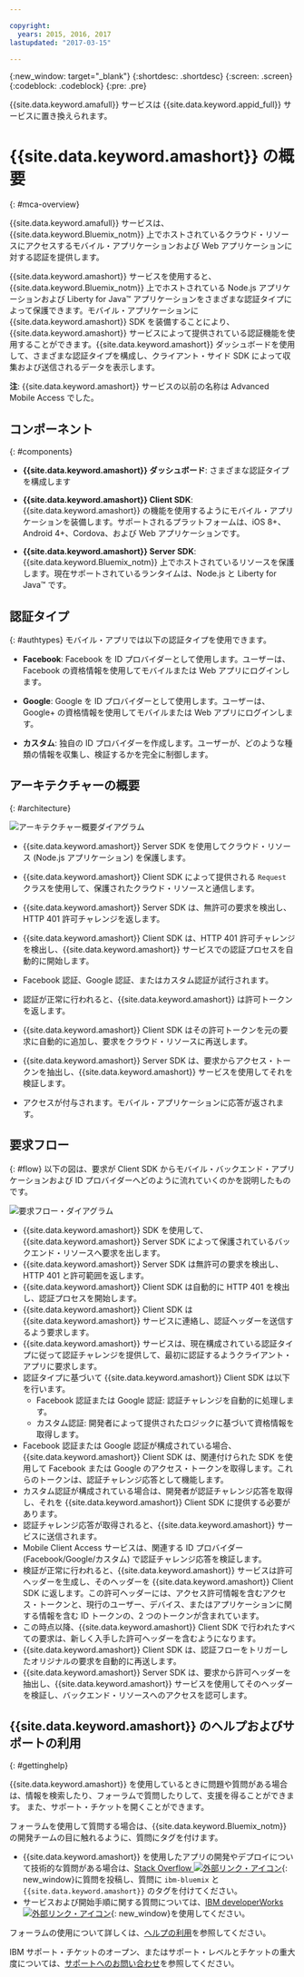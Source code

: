 ```yaml
---

copyright:
  years: 2015, 2016, 2017
lastupdated: "2017-03-15"

---
```


{:new_window: target="_blank"}
{:shortdesc: .shortdesc}
{:screen: .screen}
{:codeblock: .codeblock}
{:pre: .pre}

{{site.data.keyword.amafull}} サービスは {{site.data.keyword.appid_full}} サービスに置き換えられます。

# {{site.data.keyword.amashort}} の概要
{: #mca-overview}


{{site.data.keyword.amafull}} サービスは、{{site.data.keyword.Bluemix_notm}} 上でホストされているクラウド・リソースにアクセスするモバイル・アプリケーションおよび Web アプリケーションに対する認証を提供します。

{{site.data.keyword.amashort}} サービスを使用すると、{{site.data.keyword.Bluemix_notm}} 上でホストされている Node.js アプリケーションおよび Liberty for Java&trade; アプリケーションをさまざまな認証タイプによって保護できます。モバイル・アプリケーションに {{site.data.keyword.amashort}} SDK を装備することにより、{{site.data.keyword.amashort}} サービスによって提供されている認証機能を使用することができます。{{site.data.keyword.amashort}} ダッシュボードを使用して、さまざまな認証タイプを構成し、クライアント・サイド SDK によって収集および送信されるデータを表示します。

**注**: {{site.data.keyword.amashort}} サービスの以前の名称は Advanced Mobile Access でした。

## コンポーネント
{: #components}

* **{{site.data.keyword.amashort}} ダッシュボード**: さまざまな認証タイプを構成します

* **{{site.data.keyword.amashort}} Client SDK**: {{site.data.keyword.amashort}} の機能を使用するようにモバイル・アプリケーションを装備します。サポートされるプラットフォームは、iOS 8+、Android 4+、Cordova、および Web アプリケーションです。

* **{{site.data.keyword.amashort}} Server SDK**: {{site.data.keyword.Bluemix_notm}} 上でホストされているリソースを保護します。現在サポートされているランタイムは、Node.js と Liberty for Java&trade; です。

## 認証タイプ
{: #authtypes}
モバイル・アプリでは以下の認証タイプを使用できます。

* **Facebook**: Facebook を ID プロバイダーとして使用します。ユーザーは、Facebook の資格情報を使用してモバイルまたは Web アプリにログインします。

* **Google**: Google を ID プロバイダーとして使用します。ユーザーは、Google+ の資格情報を使用してモバイルまたは Web アプリにログインします。

* **カスタム**: 独自の ID プロバイダーを作成します。ユーザーが、どのような種類の情報を収集し、検証するかを完全に制御します。

## アーキテクチャーの概要
{: #architecture}

![アーキテクチャー概要ダイアグラム](images/mca-overview.jpg)

* {{site.data.keyword.amashort}} Server SDK を使用してクラウド・リソース (Node.js アプリケーション) を保護します。

* {{site.data.keyword.amashort}} Client SDK によって提供される `Request` クラスを使用して、保護されたクラウド・リソースと通信します。

* {{site.data.keyword.amashort}} Server SDK は、無許可の要求を検出し、HTTP 401 許可チャレンジを返します。

* {{site.data.keyword.amashort}} Client SDK は、HTTP 401 許可チャレンジを検出し、{{site.data.keyword.amashort}} サービスでの認証プロセスを自動的に開始します。

* Facebook 認証、Google 認証、またはカスタム認証が試行されます。

* 認証が正常に行われると、{{site.data.keyword.amashort}} は許可トークンを返します。

* {{site.data.keyword.amashort}} Client SDK はその許可トークンを元の要求に自動的に追加し、要求をクラウド・リソースに再送します。

* {{site.data.keyword.amashort}} Server SDK は、要求からアクセス・トークンを抽出し、{{site.data.keyword.amashort}} サービスを使用してそれを検証します。

* アクセスが付与されます。モバイル・アプリケーションに応答が返されます。

## 要求フロー
{: #flow}
以下の図は、要求が Client SDK からモバイル・バックエンド・アプリケーションおよび ID プロバイダーへどのように流れていくのかを説明したものです。

![要求フロー・ダイアグラム](images/mca-sequence-overview.jpg)

* {{site.data.keyword.amashort}} SDK を使用して、{{site.data.keyword.amashort}} Server SDK によって保護されているバックエンド・リソースへ要求を出します。
* {{site.data.keyword.amashort}} Server SDK は無許可の要求を検出し、HTTP 401 と許可範囲を返します。
* {{site.data.keyword.amashort}} Client SDK は自動的に HTTP 401 を検出し、認証プロセスを開始します。
* {{site.data.keyword.amashort}} Client SDK は {{site.data.keyword.amashort}} サービスに連絡し、認証ヘッダーを送信するよう要求します。
* {{site.data.keyword.amashort}} サービスは、現在構成されている認証タイプに従って認証チャレンジを提供して、最初に認証するようクライアント・アプリに要求します。
* 認証タイプに基づいて {{site.data.keyword.amashort}} Client SDK は以下を行います。
   * Facebook 認証または Google 認証: 認証チャレンジを自動的に処理します。
   * カスタム認証: 開発者によって提供されたロジックに基づいて資格情報を取得します。
* Facebook 認証または Google 認証が構成されている場合、{{site.data.keyword.amashort}} Client SDK は、関連付けられた SDK を使用して Facebook または Google のアクセス・トークンを取得します。これらのトークンは、認証チャレンジ応答として機能します。
* カスタム認証が構成されている場合は、開発者が認証チャレンジ応答を取得し、それを {{site.data.keyword.amashort}} Client SDK に提供する必要があります。
* 認証チャレンジ応答が取得されると、{{site.data.keyword.amashort}} サービスに送信されます。
* Mobile Client Access サービスは、関連する ID プロバイダー (Facebook/Google/カスタム) で認証チャレンジ応答を検証します。
* 検証が正常に行われると、{{site.data.keyword.amashort}} サービスは許可ヘッダーを生成し、そのヘッダーを {{site.data.keyword.amashort}} Client SDK に返します。この許可ヘッダーには、アクセス許可情報を含むアクセス・トークンと、現行のユーザー、デバイス、またはアプリケーションに関する情報を含む ID トークンの、2 つのトークンが含まれています。
* この時点以降、{{site.data.keyword.amashort}} Client SDK で行われたすべての要求は、新しく入手した許可ヘッダーを含むようになります。
* {{site.data.keyword.amashort}} Client SDK は、認証フローをトリガーしたオリジナルの要求を自動的に再送します。
* {{site.data.keyword.amashort}} Server SDK は、要求から許可ヘッダーを抽出し、{{site.data.keyword.amashort}} サービスを使用してそのヘッダーを検証し、バックエンド・リソースへのアクセスを認可します。


## {{site.data.keyword.amashort}} のヘルプおよびサポートの利用
{: #gettinghelp}

{{site.data.keyword.amashort}} を使用しているときに問題や質問がある場合は、情報を検索したり、フォーラムで質問したりして、支援を得ることができます。
また、サポート・チケットを開くことができます。

フォーラムを使用して質問する場合は、{{site.data.keyword.Bluemix_notm}} の開発チームの目に触れるように、質問にタグを付けます。

* {{site.data.keyword.amashort}} を使用したアプリの開発やデプロイについて技術的な質問がある場合は、[Stack Overflow ![外部リンク・アイコン](../../icons/launch-glyph.svg "外部リンク・アイコン")](http://stackoverflow.com/search?q={{site.data.keyword.amashort}}+ibm-bluemix){: new_window}に質問を投稿し、質問に `ibm-bluemix` と `{{site.data.keyword.amashort}}` のタグを付けてください。
* サービスおよび開始手順に関する質問については、[IBM developerWorks ![外部リンク・アイコン](../../icons/launch-glyph.svg "外部リンク・アイコン")](https://developer.ibm.com/answers/search.html?f=&type=question&redirect=search%2Fsearch&sort=relevance&q=mobile+client+access%20%2B[bluemix]){: new_window}を使用してください。


フォーラムの使用について詳しくは、[ヘルプの利用](https://www.{DomainName}/docs/support/index.html#getting-help)を参照してください。

IBM サポート・チケットのオープン、またはサポート・レベルとチケットの重大度については、[サポートへのお問い合わせ](https://www.{DomainName}/docs/support/index.html#contacting-support)を参照してください。
